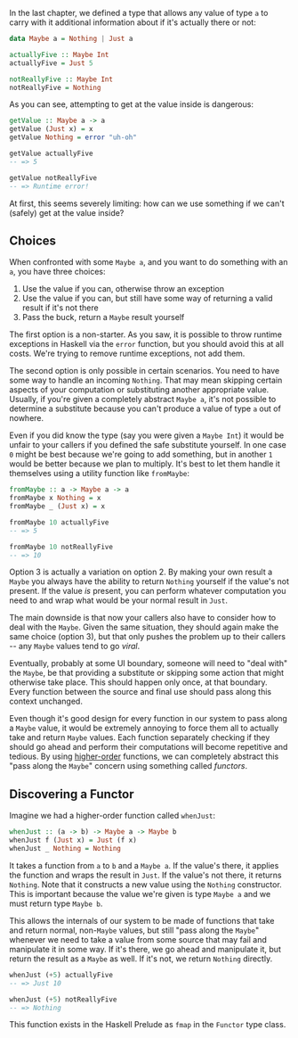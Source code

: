 In the last chapter, we defined a type that allows any value of type `a` to
carry with it additional information about if it's actually there or not:

```haskell
data Maybe a = Nothing | Just a

actuallyFive :: Maybe Int
actuallyFive = Just 5

notReallyFive :: Maybe Int
notReallyFive = Nothing
```

As you can see, attempting to get at the value inside is dangerous:

```haskell
getValue :: Maybe a -> a
getValue (Just x) = x
getValue Nothing = error "uh-oh"

getValue actuallyFive
-- => 5

getValue notReallyFive
-- => Runtime error!
```

At first, this seems severely limiting: how can we use something if we can't
(safely) get at the value inside?

## Choices

When confronted with some `Maybe a`, and you want to do something with an `a`,
you have three choices:

1. Use the value if you can, otherwise throw an exception
2. Use the value if you can, but still have some way of returning a valid result
   if it's not there
3. Pass the buck, return a `Maybe` result yourself

The first option is a non-starter. As you saw, it is possible to throw runtime
exceptions in Haskell via the `error` function, but you should avoid this at all
costs. We're trying to remove runtime exceptions, not add them.

The second option is only possible in certain scenarios. You need to have some
way to handle an incoming `Nothing`. That may mean skipping certain aspects of
your computation or substituting another appropriate value. Usually, if you're
given a completely abstract `Maybe a`, it's not possible to determine a
substitute because you can't produce a value of type `a` out of nowhere.

Even if you did know the type (say you were given a `Maybe Int`) it would be
unfair to your callers if you defined the safe substitute yourself. In one case
`0` might be best because we're going to add something, but in another `1` would
be better because we plan to multiply. It's best to let them handle it
themselves using a utility function like `fromMaybe`:

```haskell
fromMaybe :: a -> Maybe a -> a
fromMaybe x Nothing = x
fromMaybe _ (Just x) = x

fromMaybe 10 actuallyFive
-- => 5

fromMaybe 10 notReallyFive
-- => 10
```

Option 3 is actually a variation on option 2. By making your own result a
`Maybe` you always have the ability to return `Nothing` yourself if the value's
not present. If the value *is* present, you can perform whatever computation you
need to and wrap what would be your normal result in `Just`.

The main downside is that now your callers also have to consider how to deal
with the `Maybe`. Given the same situation, they should again make the same
choice (option 3), but that only pushes the problem up to their callers -- any
`Maybe` values tend to go *viral*.

Eventually, probably at some UI boundary, someone will need to "deal with" the
`Maybe`, be that providing a substitute or skipping some action that might
otherwise take place. This should happen only once, at that boundary. Every
function between the source and final use should pass along this context
unchanged.

Even though it's good design for every function in our system to pass along a
`Maybe` value, it would be extremely annoying to force them all to actually take
and return `Maybe` values. Each function separately checking if they should go
ahead and perform their computations will become repetitive and tedious. By
using [higher-order][] functions, we can completely abstract this "pass along
the `Maybe`" concern using something called *functors*.

[higher-order]: http://learnyouahaskell.com/higher-order-functions

## Discovering a Functor

Imagine we had a higher-order function called `whenJust`:

```haskell
whenJust :: (a -> b) -> Maybe a -> Maybe b
whenJust f (Just x) = Just (f x)
whenJust _ Nothing = Nothing
```

It takes a function from `a` to `b` and a `Maybe a`. If the value's there, it
applies the function and wraps the result in `Just`. If the value's not there,
it returns `Nothing`. Note that it constructs a new value using the `Nothing`
constructor. This is important because the value we're given is type `Maybe a`
and we must return type `Maybe b`.

This allows the internals of our system to be made of functions that take and
return normal, non-`Maybe` values, but still "pass along the `Maybe`" whenever
we need to take a value from some source that may fail and manipulate it in some
way. If it's there, we go ahead and manipulate it, but return the result as a
`Maybe` as well. If it's not, we return `Nothing` directly.

```haskell
whenJust (+5) actuallyFive
-- => Just 10

whenJust (+5) notReallyFive
-- => Nothing
```

This function exists in the Haskell Prelude as `fmap` in the `Functor` type
class.
